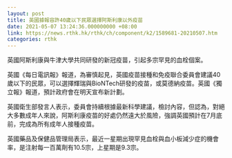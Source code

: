 ```yaml
---
layout: post
title: 英國據報容許40歲以下民眾選擇阿斯利康以外疫苗
date: 2021-05-07 13:24:36.000000000 +08:00
link: https://news.rthk.hk/rthk/ch/component/k2/1589681-20210507.htm
categories: rthk
---
```


英國阿斯利康與牛津大學共同研發的新冠疫苗，引起多宗罕見的血栓個案。

英國《每日電訊報》報道，為審慎起見，英國疫苗接種和免疫聯合委員會建議40歲以下的民眾，可以選擇輝瑞與BioNTech研發的疫苗，或莫德納疫苗。英國《獨立報》報道，預計政府會在明天宣布新計劃。

英國衛生部發言人表示，委員會持續根據最新科學建議，檢討內容，但認為，對絕大多數成年人來說，阿斯利康疫苗的好處仍然遠大於風險，強調英國預計在7月底前，完成為所有成年人接種疫苗。

英國藥品及保健品管理局表示，最近一星期出現罕見血栓與血小板減少症的機會率，是注射每一百萬劑有10.5宗，上星期是9.3宗。
